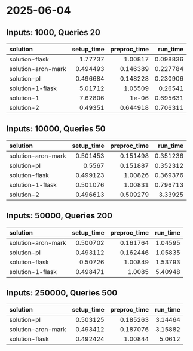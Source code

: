 # 2025-06-04

## Inputs: 1000, Queries 20

| solution           |   setup_time |   preproc_time |   run_time |
|:-------------------|-------------:|---------------:|-----------:|
| solution-flask     |     1.77737  |       1.00817  |   0.098836 |
| solution-aron-mark |     0.494493 |       0.146389 |   0.227784 |
| solution-pl        |     0.496684 |       0.148228 |   0.230906 |
| solution-1-flask   |     5.01712  |       1.05509  |   0.26541  |
| solution-1         |     7.62806  |       1e-06    |   0.695631 |
| solution-2         |     0.49351  |       0.644918 |   0.706311 |

## Inputs: 10000, Queries 50

| solution           |   setup_time |   preproc_time |   run_time |
|:-------------------|-------------:|---------------:|-----------:|
| solution-aron-mark |     0.501453 |       0.151498 |   0.351236 |
| solution-pl        |     0.5567   |       0.151887 |   0.352312 |
| solution-flask     |     0.499123 |       1.00826  |   0.369376 |
| solution-1-flask   |     0.501076 |       1.00831  |   0.796713 |
| solution-2         |     0.496613 |       0.509279 |   3.33925  |

## Inputs: 50000, Queries 200

| solution           |   setup_time |   preproc_time |   run_time |
|:-------------------|-------------:|---------------:|-----------:|
| solution-aron-mark |     0.500702 |       0.161764 |    1.04595 |
| solution-pl        |     0.493112 |       0.162446 |    1.05835 |
| solution-flask     |     0.50726  |       1.00849  |    1.53793 |
| solution-1-flask   |     0.498471 |       1.0085   |    5.40948 |

## Inputs: 250000, Queries 500

| solution           |   setup_time |   preproc_time |   run_time |
|:-------------------|-------------:|---------------:|-----------:|
| solution-pl        |     0.503125 |       0.185263 |    3.14464 |
| solution-aron-mark |     0.493412 |       0.187076 |    3.15882 |
| solution-flask     |     0.492424 |       1.00844  |    5.0612  |